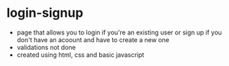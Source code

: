 # login-signup
* page that allows you to login if you're an existing user or sign up if you don't have an acoount and have to create a new one
* validations not done
* created using html, css and basic javascript
